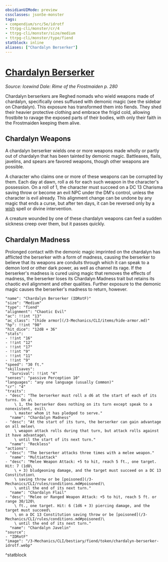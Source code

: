 ```yaml
---
obsidianUIMode: preview
cssclasses: json5e-monster
tags:
- compendium/src/5e/idrotf
- ttrpg-cli/monster/cr/4
- ttrpg-cli/monster/size/medium
- ttrpg-cli/monster/type/fiend
statblock: inline
aliases: ["Chardalyn Berserker"]
---
```

# [Chardalyn Berserker](3-Mechanics\CLI\bestiary\fiend/chardalyn-berserker-idrotf.md)
*Source: Icewind Dale: Rime of the Frostmaiden p. 280*  

Chardalyn berserkers are Reghed nomads who wield weapons made of chardalyn, specifically ones suffused with demonic magic (see the sidebar on Chardalyn). This exposure has transformed them into fiends. They shed their heavier protective clothing and embrace the frigid cold, allowing frostbite to ravage the exposed parts of their bodies, with only their faith in the Frostmaiden keeping them alive.

## Chardalyn Weapons

A chardalyn berserker wields one or more weapons made wholly or partly out of chardalyn that has been tainted by demonic magic. Battleaxes, flails, javelins, and spears are favored weapons, though other weapons are possible.

A character who claims one or more of these weapons can be corrupted by them. Each day at dawn, roll a `d6` for each such weapon in the character's possession. On a roll of 1, the character must succeed on a DC 13 Charisma saving throw or become an evil NPC under the DM's control, unless the character is evil already. This alignment change can be undone by any magic that ends a curse, but after ten days, it can be reversed only by a [wish](/3-Mechanics/CLI/spells/wish.md) spell or divine intervention.

A creature wounded by one of these chardalyn weapons can feel a sudden sickness creep over them, but it passes quickly.

## Chardalyn Madness

Prolonged contact with the demonic magic imprinted on the chardalyn has afflicted the berserker with a form of madness, causing the berserker to believe that its weapons are conduits through which it can speak to a demon lord or other dark power, as well as channel its rage. If the berserker's madness is cured using magic that removes the effects of madness, the berserker loses its Chardalyn Madness trait but retains its chaotic evil alignment and other qualities. Further exposure to the demonic magic causes the berserker's madness to return, however.

```statblock
"name": "Chardalyn Berserker (IDRotF)"
"size": "Medium"
"type": "fiend"
"alignment": "Chaotic Evil"
"ac": !!int "13"
"ac_class": "[hide armor](/3-Mechanics/CLI/items/hide-armor.md)"
"hp": !!int "90"
"hit_dice": "12d8 + 36"
"stats":
- !!int "16"
- !!int "12"
- !!int "17"
- !!int "9"
- !!int "11"
- !!int "9"
"speed": "30 ft."
"skillsaves":
  "Survival": !!int "4"
"senses": "passive Perception 10"
"languages": "any one language (usually Common)"
"cr": "4"
"traits":
- "desc": "The berserker must roll a d6 at the start of each of its turns. On a\
    \ 1, the berserker does nothing on its turn except speak to a nonexistent, evil\
    \ master whom it has pledged to serve."
  "name": "Chardalyn Madness"
- "desc": "At the start of its turn, the berserker can gain advantage on all melee\
    \ weapon attack rolls during that turn, but attack rolls against it have advantage\
    \ until the start of its next turn."
  "name": "Reckless"
"actions":
- "desc": "The berserker attacks three times with a melee weapon."
  "name": "Multiattack"
- "desc": "Melee Weapon Attack: +5 to hit, reach 5 ft., one target. Hit: 7 (1d8\
    \ + 3) bludgeoning damage, and the target must succeed on a DC 13 Constitution\
    \ saving throw or be [poisoned](/3-Mechanics/CLI/rules/conditions.md#poisoned)\
    \ until the end of its next turn."
  "name": "Chardalyn Flail"
- "desc": "Melee or Ranged Weapon Attack: +5 to hit, reach 5 ft. or range 30/120\
    \ ft., one target. Hit: 6 (1d6 + 3) piercing damage, and the target must succeed\
    \ on a DC 13 Constitution saving throw or be [poisoned](/3-Mechanics/CLI/rules/conditions.md#poisoned)\
    \ until the end of its next turn."
  "name": "Chardalyn Javelin"
"source":
- "IDRotF"
"image": "/3-Mechanics/CLI/bestiary/fiend/token/chardalyn-berserker-idrotf.webp"
```
^statblock
